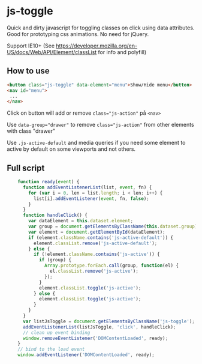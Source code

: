 # js-toggle
Quick and dirty javascript for toggling classes on click using data attributes. Good for prototyping css animations. No need for jQuery.

Support IE10+ (See https://developer.mozilla.org/en-US/docs/Web/API/Element/classList for info and polyfill)

## How to use
```html
<button class="js-toggle" data-element="menu">Show/Hide menu</button>
<nav id="menu">
 ...
</nav>
```

Click on button will add or remove `class="js-action"` på `<nav>`

Use `data-group="drawer"` to remove `class="js-action"` from other elements with class "drawer"

Use `.js-active-default` and media queries if you need some element to active by default on some viewports and not others.

## Full script

```javascript
    function ready(event) {
      function addEventListenerList(list, event, fn) {
        for (var i = 0, len = list.length; i < len; i++) {
          list[i].addEventListener(event, fn, false);
        }
      }
      function handleClick() {
        var dataElement = this.dataset.element;
        var group = document.getElementsByClassName(this.dataset.group);
        var element = document.getElementById(dataElement);
        if (element.className.contains('js-active-default')) {
          element.classList.remove('js-active-default');
        } else {
          if (!element.className.contains('js-active')) {
            if (group) {
              Array.prototype.forEach.call(group, function(el) {
                el.classList.remove('js-active');
              });
            }
            element.classList.toggle('js-active');
          } else {
            element.classList.toggle('js-active');
          }
        }
      }
      var listJsToggle = document.getElementsByClassName('js-toggle');
      addEventListenerList(listJsToggle, 'click', handleClick);
      // clean up event binding
      window.removeEventListener('DOMContentLoaded', ready);
    }
    // bind to the load event
    window.addEventListener('DOMContentLoaded', ready);
```
